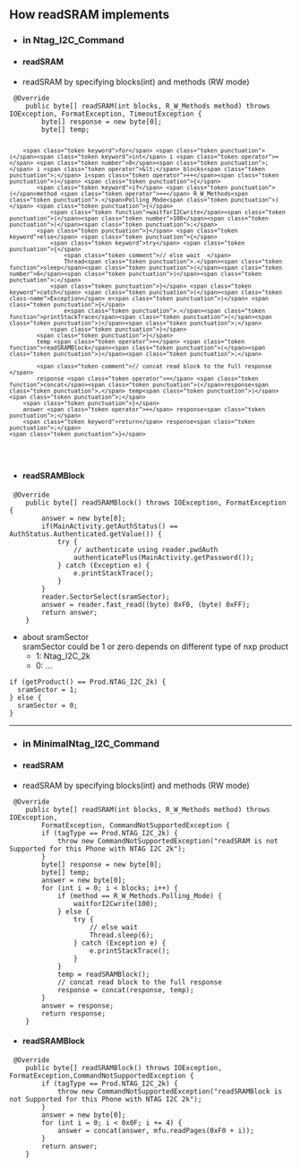 <!DOCTYPE html>
<html>

<head>
  <meta charset="utf-8">
  <meta name="viewport" content="width=device-width, initial-scale=1.0">
  <title>readSRAM</title>
  <link rel="stylesheet" href="https://stackedit.io/style.css" />
  <style type="text/css">
	blockquote {
	    color: #02151d8a;
	    padding-left: 1.5em;
	    border-left: 5px solid #0000001a;
	}
  </style>
</head>

<body class="stackedit">
  <div class="stackedit__html"><h2 id="how-readsram-implements">How readSRAM implements</h2>
<ul>
<li>
<h3 id="in-ntag_i2c_command">in Ntag_I2C_Command</h3>
</li>
<li>
<h4 id="readsram">readSRAM</h4>
</li>
<li>readSRAM by specifying blocks(int) and methods (RW mode)</li>
</ul>
<pre class=" language-java"><code class="prism  language-java">	<span class="token annotation punctuation">@Override</span>  
	<span class="token keyword">public</span> <span class="token keyword">byte</span><span class="token punctuation">[</span><span class="token punctuation">]</span> <span class="token function">readSRAM</span><span class="token punctuation">(</span><span class="token keyword">int</span> blocks<span class="token punctuation">,</span> R_W_Methods method<span class="token punctuation">)</span> <span class="token keyword">throws</span> IOException<span class="token punctuation">,</span> FormatException<span class="token punctuation">,</span> TimeoutException <span class="token punctuation">{</span>  
		<span class="token keyword">byte</span><span class="token punctuation">[</span><span class="token punctuation">]</span> response <span class="token operator">=</span> <span class="token keyword">new</span> <span class="token class-name">byte</span><span class="token punctuation">[</span><span class="token number">0</span><span class="token punctuation">]</span><span class="token punctuation">;</span>  
		<span class="token keyword">byte</span><span class="token punctuation">[</span><span class="token punctuation">]</span> temp<span class="token punctuation">;</span>  

		<span class="token keyword">for</span> <span class="token punctuation">(</span><span class="token keyword">int</span> i <span class="token operator">=</span> <span class="token number">0</span><span class="token punctuation">;</span> i <span class="token operator">&lt;</span> blocks<span class="token punctuation">;</span> i<span class="token operator">++</span><span class="token punctuation">)</span> <span class="token punctuation">{</span>  
			<span class="token keyword">if</span> <span class="token punctuation">(</span>method <span class="token operator">==</span> R_W_Methods<span class="token punctuation">.</span>Polling_Mode<span class="token punctuation">)</span> <span class="token punctuation">{</span>  
				<span class="token function">waitforI2Cwrite</span><span class="token punctuation">(</span><span class="token number">100</span><span class="token punctuation">)</span><span class="token punctuation">;</span>  
			<span class="token punctuation">}</span> <span class="token keyword">else</span> <span class="token punctuation">{</span>  
				<span class="token keyword">try</span> <span class="token punctuation">{</span>  
					<span class="token comment">// else wait  </span>
					Thread<span class="token punctuation">.</span><span class="token function">sleep</span><span class="token punctuation">(</span><span class="token number">6</span><span class="token punctuation">)</span><span class="token punctuation">;</span>  
				<span class="token punctuation">}</span> <span class="token keyword">catch</span> <span class="token punctuation">(</span><span class="token class-name">Exception</span> e<span class="token punctuation">)</span> <span class="token punctuation">{</span>  
					e<span class="token punctuation">.</span><span class="token function">printStackTrace</span><span class="token punctuation">(</span><span class="token punctuation">)</span><span class="token punctuation">;</span>  
				<span class="token punctuation">}</span>  
			<span class="token punctuation">}</span> 
			temp <span class="token operator">=</span> <span class="token function">readSRAMBlock</span><span class="token punctuation">(</span><span class="token punctuation">)</span><span class="token punctuation">;</span>  

			<span class="token comment">// concat read block to the full response  </span>
			response <span class="token operator">=</span> <span class="token function">concat</span><span class="token punctuation">(</span>response<span class="token punctuation">,</span> temp<span class="token punctuation">)</span><span class="token punctuation">;</span>  
		<span class="token punctuation">}</span>  
		answer <span class="token operator">=</span> response<span class="token punctuation">;</span>  
		<span class="token keyword">return</span> response<span class="token punctuation">;</span>  
	<span class="token punctuation">}</span>
</code></pre>
<ul>
<li>
<h4 id="readsramblock">readSRAMBlock</h4>
</li>
</ul>
<pre class=" language-java"><code class="prism  language-java">	<span class="token annotation punctuation">@Override</span>  
	<span class="token keyword">public</span> <span class="token keyword">byte</span><span class="token punctuation">[</span><span class="token punctuation">]</span> <span class="token function">readSRAMBlock</span><span class="token punctuation">(</span><span class="token punctuation">)</span> <span class="token keyword">throws</span> IOException<span class="token punctuation">,</span> FormatException <span class="token punctuation">{</span>  
		answer <span class="token operator">=</span> <span class="token keyword">new</span> <span class="token class-name">byte</span><span class="token punctuation">[</span><span class="token number">0</span><span class="token punctuation">]</span><span class="token punctuation">;</span>  
		<span class="token keyword">if</span><span class="token punctuation">(</span>MainActivity<span class="token punctuation">.</span><span class="token function">getAuthStatus</span><span class="token punctuation">(</span><span class="token punctuation">)</span> <span class="token operator">==</span> AuthStatus<span class="token punctuation">.</span>Authenticated<span class="token punctuation">.</span><span class="token function">getValue</span><span class="token punctuation">(</span><span class="token punctuation">)</span><span class="token punctuation">)</span> <span class="token punctuation">{</span>  
			<span class="token keyword">try</span> <span class="token punctuation">{</span>  
				<span class="token comment">// authenticate using reader.pwdAuth  </span>
				<span class="token function">authenticatePlus</span><span class="token punctuation">(</span>MainActivity<span class="token punctuation">.</span><span class="token function">getPassword</span><span class="token punctuation">(</span><span class="token punctuation">)</span><span class="token punctuation">)</span><span class="token punctuation">;</span>  
			<span class="token punctuation">}</span> <span class="token keyword">catch</span> <span class="token punctuation">(</span><span class="token class-name">Exception</span> e<span class="token punctuation">)</span> <span class="token punctuation">{</span>  
				e<span class="token punctuation">.</span><span class="token function">printStackTrace</span><span class="token punctuation">(</span><span class="token punctuation">)</span><span class="token punctuation">;</span>  
			<span class="token punctuation">}</span>  
		<span class="token punctuation">}</span>  
		reader<span class="token punctuation">.</span><span class="token function">SectorSelect</span><span class="token punctuation">(</span>sramSector<span class="token punctuation">)</span><span class="token punctuation">;</span>  
		answer <span class="token operator">=</span> reader<span class="token punctuation">.</span><span class="token function">fast_read</span><span class="token punctuation">(</span><span class="token punctuation">(</span><span class="token keyword">byte</span><span class="token punctuation">)</span> <span class="token number">0xF0</span><span class="token punctuation">,</span> <span class="token punctuation">(</span><span class="token keyword">byte</span><span class="token punctuation">)</span> <span class="token number">0xFF</span><span class="token punctuation">)</span><span class="token punctuation">;</span>  
		<span class="token keyword">return</span> answer<span class="token punctuation">;</span>  
	<span class="token punctuation">}</span>
</code></pre>
<ul>
<li>about sramSector<br>
sramSector could be 1 or zero depends on different type of nxp product
<ul>
<li>1: Ntag_I2C_2k</li>
<li>0: …</li>
</ul>
</li>
</ul>
<pre class=" language-java"><code class="prism  language-java"><span class="token keyword">if</span> <span class="token punctuation">(</span><span class="token function">getProduct</span><span class="token punctuation">(</span><span class="token punctuation">)</span> <span class="token operator">==</span> Prod<span class="token punctuation">.</span>NTAG_I2C_2k<span class="token punctuation">)</span> <span class="token punctuation">{</span>  
  sramSector <span class="token operator">=</span> <span class="token number">1</span><span class="token punctuation">;</span>  
<span class="token punctuation">}</span> <span class="token keyword">else</span> <span class="token punctuation">{</span>  
  sramSector <span class="token operator">=</span> <span class="token number">0</span><span class="token punctuation">;</span>  
<span class="token punctuation">}</span>
</code></pre>
<hr>
<ul>
<li>
<h3 id="in-minimalntag_i2c_command">in MinimalNtag_I2C_Command</h3>
</li>
<li>
<h4 id="readsram-1">readSRAM</h4>
</li>
<li>readSRAM by specifying blocks(int) and methods (RW mode)</li>
</ul>
<pre class=" language-java"><code class="prism  language-java">	<span class="token annotation punctuation">@Override</span>  
	<span class="token keyword">public</span> <span class="token keyword">byte</span><span class="token punctuation">[</span><span class="token punctuation">]</span> <span class="token function">readSRAM</span><span class="token punctuation">(</span><span class="token keyword">int</span> blocks<span class="token punctuation">,</span> R_W_Methods method<span class="token punctuation">)</span> <span class="token keyword">throws</span> IOException<span class="token punctuation">,</span>  
		FormatException<span class="token punctuation">,</span> CommandNotSupportedException <span class="token punctuation">{</span>  
		<span class="token keyword">if</span> <span class="token punctuation">(</span>tagType <span class="token operator">==</span> Prod<span class="token punctuation">.</span>NTAG_I2C_2k<span class="token punctuation">)</span> <span class="token punctuation">{</span>  
			<span class="token keyword">throw</span> <span class="token keyword">new</span> <span class="token class-name">CommandNotSupportedException</span><span class="token punctuation">(</span><span class="token string">"readSRAM is not Supported for this Phone with NTAG I2C 2k"</span><span class="token punctuation">)</span><span class="token punctuation">;</span>  
		<span class="token punctuation">}</span>  
		<span class="token keyword">byte</span><span class="token punctuation">[</span><span class="token punctuation">]</span> response <span class="token operator">=</span> <span class="token keyword">new</span> <span class="token class-name">byte</span><span class="token punctuation">[</span><span class="token number">0</span><span class="token punctuation">]</span><span class="token punctuation">;</span>  
		<span class="token keyword">byte</span><span class="token punctuation">[</span><span class="token punctuation">]</span> temp<span class="token punctuation">;</span>  
		answer <span class="token operator">=</span> <span class="token keyword">new</span> <span class="token class-name">byte</span><span class="token punctuation">[</span><span class="token number">0</span><span class="token punctuation">]</span><span class="token punctuation">;</span>  
		<span class="token keyword">for</span> <span class="token punctuation">(</span><span class="token keyword">int</span> i <span class="token operator">=</span> <span class="token number">0</span><span class="token punctuation">;</span> i <span class="token operator">&lt;</span> blocks<span class="token punctuation">;</span> i<span class="token operator">++</span><span class="token punctuation">)</span> <span class="token punctuation">{</span>  
			<span class="token keyword">if</span> <span class="token punctuation">(</span>method <span class="token operator">==</span> R_W_Methods<span class="token punctuation">.</span>Polling_Mode<span class="token punctuation">)</span> <span class="token punctuation">{</span>  
				<span class="token function">waitforI2Cwrite</span><span class="token punctuation">(</span><span class="token number">100</span><span class="token punctuation">)</span><span class="token punctuation">;</span>  
			<span class="token punctuation">}</span> <span class="token keyword">else</span> <span class="token punctuation">{</span>  
				<span class="token keyword">try</span> <span class="token punctuation">{</span>  
					<span class="token comment">// else wait  </span>
					Thread<span class="token punctuation">.</span><span class="token function">sleep</span><span class="token punctuation">(</span><span class="token number">6</span><span class="token punctuation">)</span><span class="token punctuation">;</span>  
				<span class="token punctuation">}</span> <span class="token keyword">catch</span> <span class="token punctuation">(</span><span class="token class-name">Exception</span> e<span class="token punctuation">)</span> <span class="token punctuation">{</span>  
					e<span class="token punctuation">.</span><span class="token function">printStackTrace</span><span class="token punctuation">(</span><span class="token punctuation">)</span><span class="token punctuation">;</span>  
				<span class="token punctuation">}</span>  
			<span class="token punctuation">}</span> 
			temp <span class="token operator">=</span> <span class="token function">readSRAMBlock</span><span class="token punctuation">(</span><span class="token punctuation">)</span><span class="token punctuation">;</span>  
			<span class="token comment">// concat read block to the full response  </span>
			response <span class="token operator">=</span> <span class="token function">concat</span><span class="token punctuation">(</span>response<span class="token punctuation">,</span> temp<span class="token punctuation">)</span><span class="token punctuation">;</span>  
		<span class="token punctuation">}</span>  
		answer <span class="token operator">=</span> response<span class="token punctuation">;</span>  
		<span class="token keyword">return</span> response<span class="token punctuation">;</span>  
	<span class="token punctuation">}</span>	 
</code></pre>
<ul>
<li>
<h4 id="readsramblock-1">readSRAMBlock</h4>
</li>
</ul>
<pre class=" language-java"><code class="prism  language-java">	<span class="token annotation punctuation">@Override</span>  
	<span class="token keyword">public</span> <span class="token keyword">byte</span><span class="token punctuation">[</span><span class="token punctuation">]</span> <span class="token function">readSRAMBlock</span><span class="token punctuation">(</span><span class="token punctuation">)</span> <span class="token keyword">throws</span> IOException<span class="token punctuation">,</span> FormatException<span class="token punctuation">,</span>CommandNotSupportedException <span class="token punctuation">{</span>  
		<span class="token keyword">if</span> <span class="token punctuation">(</span>tagType <span class="token operator">==</span> Prod<span class="token punctuation">.</span>NTAG_I2C_2k<span class="token punctuation">)</span> <span class="token punctuation">{</span>  
			<span class="token keyword">throw</span> <span class="token keyword">new</span> <span class="token class-name">CommandNotSupportedException</span><span class="token punctuation">(</span><span class="token string">"readSRAMBlock is not Supported for this Phone with NTAG I2C 2k"</span><span class="token punctuation">)</span><span class="token punctuation">;</span>  
		<span class="token punctuation">}</span>  
		answer <span class="token operator">=</span> <span class="token keyword">new</span> <span class="token class-name">byte</span><span class="token punctuation">[</span><span class="token number">0</span><span class="token punctuation">]</span><span class="token punctuation">;</span>  
		<span class="token keyword">for</span> <span class="token punctuation">(</span><span class="token keyword">int</span> i <span class="token operator">=</span> <span class="token number">0</span><span class="token punctuation">;</span> i <span class="token operator">&lt;</span> <span class="token number">0x0F</span><span class="token punctuation">;</span> i <span class="token operator">+=</span> <span class="token number">4</span><span class="token punctuation">)</span> <span class="token punctuation">{</span>  
			answer <span class="token operator">=</span> <span class="token function">concat</span><span class="token punctuation">(</span>answer<span class="token punctuation">,</span> mfu<span class="token punctuation">.</span><span class="token function">readPages</span><span class="token punctuation">(</span><span class="token number">0xF0</span> <span class="token operator">+</span> i<span class="token punctuation">)</span><span class="token punctuation">)</span><span class="token punctuation">;</span>  
		<span class="token punctuation">}</span>  
		<span class="token keyword">return</span> answer<span class="token punctuation">;</span>  
	<span class="token punctuation">}</span>	 
</code></pre>
</div>
</body>

</html>
